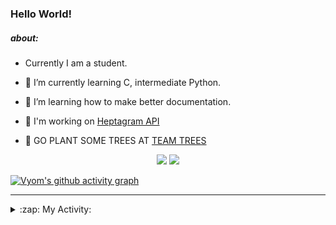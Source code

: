 ### Hello World!

##### about:
- Currently I am a student.
- 🌱 I’m currently learning C, intermediate Python.
- 🌱 I’m learning how to make better documentation.
- 🌱 I'm working on [Heptagram API](https://github.com/Heptagram-Bot/api)

- 🌱 GO PLANT SOME TREES AT [TEAM TREES](https://teamtrees.org/)

<p align="center">
  <a href="https://twitter.com/Vyvy_viM"><img target="_blank" src="https://img.shields.io/badge/twitter%20@Vyvy_viM-0D95E8?style=for-the-badge&logo=twitter&logoColor=white"/></a> 
  <a href="https://vyvy-vi.github.io/portfolio"><img target="_blank" src="https://img.shields.io/badge/-I_love_open_source-green?style=for-the-badge&logo=github&logoColor=black"/></a> 
</p>

[![Vyom's github activity graph](https://activity-graph.herokuapp.com/graph?username=Vyvy-vi)](https://github.com/ashutosh00710/github-readme-activity-graph)

---
<details>
  <summary>:zap: My Activity:</summary>
  
<!--START_SECTION:waka-->
**I'm a Night 🦉** 

```text
🌞 Morning    37 commits     █░░░░░░░░░░░░░░░░░░░░░░░░   5.93% 
🌆 Daytime    149 commits    ██████░░░░░░░░░░░░░░░░░░░   23.88% 
🌃 Evening    219 commits    ████████░░░░░░░░░░░░░░░░░   35.1% 
🌙 Night      219 commits    ████████░░░░░░░░░░░░░░░░░   35.1%

```
📅 **I'm Most Productive on Sunday** 

```text
Monday       60 commits     ██░░░░░░░░░░░░░░░░░░░░░░░   9.62% 
Tuesday      84 commits     ███░░░░░░░░░░░░░░░░░░░░░░   13.46% 
Wednesday    91 commits     ███░░░░░░░░░░░░░░░░░░░░░░   14.58% 
Thursday     75 commits     ███░░░░░░░░░░░░░░░░░░░░░░   12.02% 
Friday       54 commits     ██░░░░░░░░░░░░░░░░░░░░░░░   8.65% 
Saturday     90 commits     ███░░░░░░░░░░░░░░░░░░░░░░   14.42% 
Sunday       170 commits    ██████░░░░░░░░░░░░░░░░░░░   27.24%

```


📊 **This Week I Spent My Time On** 

```text
🔥 Editors: 
Vim                      13 hrs 16 mins      █████████████████████████   99.58% 
VS Code                  3 mins              ░░░░░░░░░░░░░░░░░░░░░░░░░   0.42%

🐱‍💻 Projects: 
Linkfree                 8 hrs 7 mins        ███████████████░░░░░░░░░░   60.98% 
Unknown Project          1 hr 49 mins        ███░░░░░░░░░░░░░░░░░░░░░░   13.72% 
commit-your-code-bot     1 hr 4 mins         ██░░░░░░░░░░░░░░░░░░░░░░░   8.08% 
augmented-bonding-curve  1 hr 4 mins         ██░░░░░░░░░░░░░░░░░░░░░░░   8.06% 
Shepherd-bot             44 mins             █░░░░░░░░░░░░░░░░░░░░░░░░   5.53%

```


 Last Updated on 29/10/2021
<!--END_SECTION:waka-->
</details>
